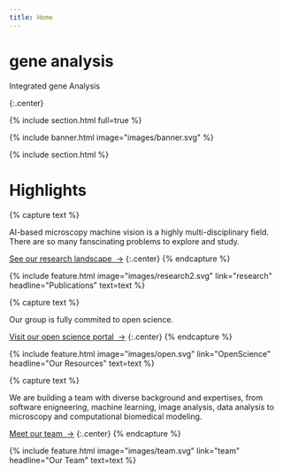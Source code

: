 ```yaml
---
title: Home
---
```


# gene analysis 

Integrated gene Analysis

{:.center}

{% include section.html full=true %}

{% include banner.html image="images/banner.svg" %}

{% include section.html %}

# Highlights

{% capture text %}

AI-based microscopy machine vision is a highly multi-disciplinary field. There are so many fanscinating problems to explore and study.

[See our research landscape &nbsp;→](research)
{:.center}
{% endcapture %}

{%
  include feature.html
  image="images/research2.svg"
  link="research"
  headline="Publications"
  text=text
%}

{% capture text %}

Our group is fully commited to open science.

[Visit our open science portal &nbsp;→](OpenScience)
{:.center}
{% endcapture %}

{%
  include feature.html
  image="images/open.svg"
  link="OpenScience"
  headline="Our Resources"
  text=text
%}

{% capture text %}

We are building a team with diverse background and expertises, from software enigneering, machine learning, image analysis, data analysis to microscopy and computational biomedical modeling. 

[Meet our team &nbsp;→](team)
{:.center}
{% endcapture %}

{%
  include feature.html
  image="images/team.svg"
  link="team"
  headline="Our Team"
  text=text
%}
